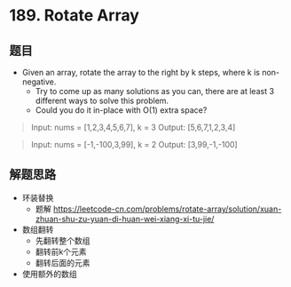 # 189. Rotate Array
## 题目
- Given an array, rotate the array to the right by k steps, where k is non-negative.
  * Try to come up as many solutions as you can, there are at least 3 different ways to solve this problem.
  * Could you do it in-place with O(1) extra space?
   

>Input: nums = [1,2,3,4,5,6,7], k = 3
>Output: [5,6,7,1,2,3,4]

>Input: nums = [-1,-100,3,99], k = 2
>Output: [3,99,-1,-100]

## 解题思路
- 环装替换
   * 题解
     https://leetcode-cn.com/problems/rotate-array/solution/xuan-zhuan-shu-zu-yuan-di-huan-wei-xiang-xi-tu-jie/
- 数组翻转
  * 先翻转整个数组
  * 翻转前k个元素
  * 翻转后面的元素
- 使用额外的数组